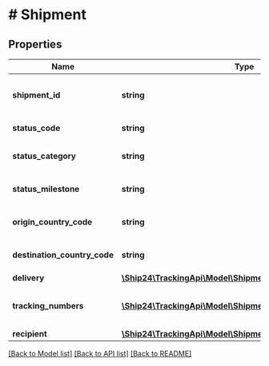 # # Shipment

## Properties

Name | Type | Description | Notes
------------ | ------------- | ------------- | -------------
**shipment_id** | **string** | Unique identifier of the parcel in Ship24 system. | [optional]
**status_code** | **string** | [statusCode](https://docs.ship24.com/status/#statuscode-and-statuscategory) of the shipment. | [optional]
**status_category** | **string** | [statusCategory](https://docs.ship24.com/status/#statuscode-and-statuscategory) of the shipment. | [optional]
**status_milestone** | **string** | [statusMilestone](https:docs.ship24.com/status/#statusmilestone) of the shipment. | [optional]
**origin_country_code** | **string** | Detected country code of origin. | [optional]
**destination_country_code** | **string** | Detected country code of destination. | [optional]
**delivery** | [**\Ship24\TrackingApi\Model\ShipmentDelivery**](ShipmentDelivery.md) |  | [optional]
**tracking_numbers** | [**\Ship24\TrackingApi\Model\ShipmentTrackingNumbersInner[]**](ShipmentTrackingNumbersInner.md) | List of tracking numbers linked to the shipment. | [optional]
**recipient** | [**\Ship24\TrackingApi\Model\ShipmentRecipient**](ShipmentRecipient.md) |  | [optional]

[[Back to Model list]](../../README.md#models) [[Back to API list]](../../README.md#endpoints) [[Back to README]](../../README.md)
